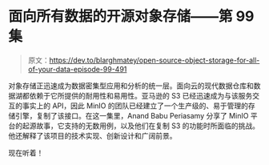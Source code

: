 # 面向所有数据的开源对象存储——第 99 集

> 原文：<https://dev.to/blarghmatey/open-source-object-storage-for-all-of-your-data-episode-99-491>

对象存储正迅速成为数据密集型应用和分析的统一层。面向云的现代数据仓库和数据湖都依赖于它所提供的耐用性和易用性。亚马逊的 S3 已经迅速成为与该服务交互的事实上的 API，因此 MinIO 的团队已经建立了一个生产级的、易于管理的存储引擎，复制了该接口。在这一集里，Anand Babu Periasamy 分享了 MinIO 平台的起源故事，它支持的无数用例，以及他们在复制 S3 的功能时所面临的挑战。他还解释了该项目的技术实现、创新设计和广阔前景。

现在听着！